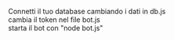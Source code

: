 Connetti il tuo database cambiando i dati in db.js <br>
cambia il token nel file bot.js <br>
starta il bot con "node bot.js"
